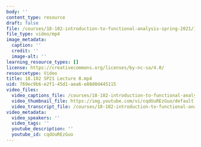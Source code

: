 ```yaml
---
body: ''
content_type: resource
draft: false
file: /courses/18-102-introduction-to-functional-analysis-spring-2021/18102-sp21-lecture-8_360p_16_9.mp4
file_type: video/mp4
image_metadata:
  caption: ''
  credit: ''
  image-alt: ''
learning_resource_types: []
license: https://creativecommons.org/licenses/by-nc-sa/4.0/
resourcetype: Video
title: 18.102 SP21 Lecture 8.mp4
uid: 769ec9b6-e2f1-45d1-aea6-e88d0d445115
video_files:
  video_captions_file: /courses/18-102-introduction-to-functional-analysis-spring-2021/1ioxELVfVVXGbIdyc5UPaINQsOz458D_Z_transcript.webvtt
  video_thumbnail_file: https://img.youtube.com/vi/cqdUuREzGuo/default.jpg
  video_transcript_file: /courses/18-102-introduction-to-functional-analysis-spring-2021/1ioxELVfVVXGbIdyc5UPaINQsOz458D_Z_transcript.pdf
video_metadata:
  video_speakers: ''
  video_tags: ''
  youtube_description: ''
  youtube_id: cqdUuREzGuo
---
```

